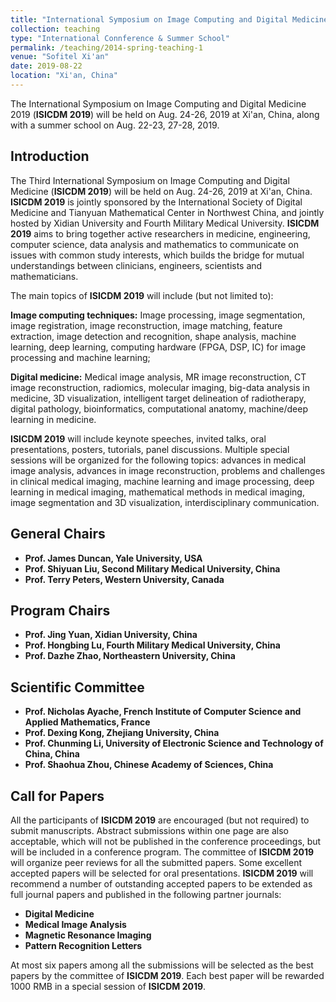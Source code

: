 ```yaml
---
title: "International Symposium on Image Computing and Digital Medicine 2019"
collection: teaching
type: "International Connference & Summer School"
permalink: /teaching/2014-spring-teaching-1
venue: "Sofitel Xi'an"
date: 2019-08-22
location: "Xi'an, China"
---
```


The International Symposium on Image Computing and Digital Medicine 2019 (**ISICDM 2019**) will be held on Aug. 24-26, 2019 at Xi'an, China, along with a summer school on Aug. 22-23, 27-28, 2019.

## Introduction

The Third International Symposium on Image Computing and Digital Medicine (**ISICDM 2019**) will be held on Aug. 24-26, 2019 at Xi'an, China. **ISICDM 2019** is jointly sponsored by the International Society of Digital Medicine and Tianyuan Mathematical Center in Northwest China, and jointly hosted by Xidian University and Fourth Military Medical University. **ISICDM 2019** aims to bring together active researchers in medicine, engineering, computer science, data analysis and mathematics to communicate on issues with common study interests, which builds the bridge for mutual understandings between clinicians, engineers, scientists and mathematicians.

The main topics of **ISICDM 2019** will include (but not limited to):

**Image computing techniques:** Image processing, image segmentation, image registration, image reconstruction, image matching, feature extraction, image detection and recognition, shape analysis, machine learning, deep learning, computing hardware (FPGA, DSP, IC) for image processing and machine learning;

**Digital medicine:** Medical image analysis, MR image reconstruction, CT image reconstruction, radiomics, molecular imaging, big-data analysis in medicine, 3D visualization, intelligent target delineation of radiotherapy, digital pathology, bioinformatics, computational anatomy, machine/deep learning in medicine.

**ISICDM 2019** will include keynote speeches, invited talks, oral presentations, posters, tutorials, panel discussions. Multiple special sessions will be organized for the following topics: advances in medical image analysis, advances in image reconstruction, problems and challenges in clinical medical imaging, machine learning and image processing, deep learning in medical imaging, mathematical methods in medical imaging, image segmentation and 3D visualization, interdisciplinary communication.

## General Chairs

* **Prof. James Duncan,  Yale University, USA**
* **Prof. Shiyuan Liu,   Second Military Medical University, China**
* **Prof. Terry Peters,  Western University, Canada**

## Program Chairs

* **Prof. Jing Yuan,     Xidian University, China**
* **Prof. Hongbing Lu,   Fourth Military Medical University, China**
* **Prof. Dazhe Zhao,    Northeastern University, China**

## Scientific Committee

* **Prof. Nicholas Ayache,  French Institute of Computer Science and Applied Mathematics, France**
* **Prof. Dexing Kong,      Zhejiang University, China**
* **Prof. Chunming Li,      University of Electronic Science and Technology of China, China**
* **Prof. Shaohua Zhou,     Chinese Academy of Sciences, China**
 
## Call for Papers

All the participants of **ISICDM 2019** are encouraged (but not required) to submit manuscripts. Abstract submissions within one page are also acceptable, which will not be published in the conference proceedings, but will be included in a conference program. The committee of **ISICDM 2019** will organize peer reviews for all the submitted papers. Some excellent accepted papers will be selected for oral presentations. **ISICDM 2019** will recommend a number of outstanding accepted papers to be extended as full journal papers and published in the following partner journals:

* **Digital Medicine**
* **Medical Image Analysis**
* **Magnetic Resonance Imaging**
* **Pattern Recognition Letters**

At most six papers among all the submissions will be selected as the best papers by the committee of **ISICDM 2019**. Each best paper will be rewarded 1000 RMB in a special session of **ISICDM 2019**.
